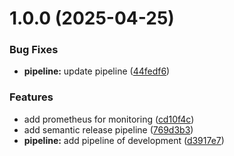 # 1.0.0 (2025-04-25)


### Bug Fixes

* **pipeline:** update pipeline ([44fedf6](https://github.com/MicroTodoSuite/microservice-app-prometheus/commit/44fedf6adf8091bc453ed29c40f0c3a09090d3f8))


### Features

* add prometheus for monitoring ([cd10f4c](https://github.com/MicroTodoSuite/microservice-app-prometheus/commit/cd10f4cae3858dc5b82bcf69d58a6fd2fc439cd1))
* add semantic release pipeline ([769d3b3](https://github.com/MicroTodoSuite/microservice-app-prometheus/commit/769d3b3168921ab84ba7a30d2be9254a184fceff))
* **pipeline:** add pipeline of development ([d3917e7](https://github.com/MicroTodoSuite/microservice-app-prometheus/commit/d3917e7c7bdb86bb048425fb59329d2ee2690300))

